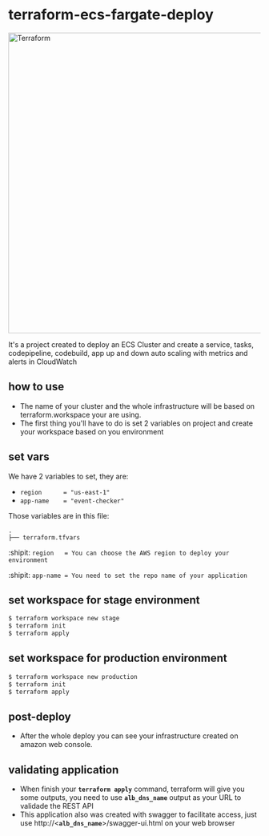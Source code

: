 terraform-ecs-fargate-deploy
==================

<img alt="Terraform" src="https://cdn.rawgit.com/hashicorp/terraform-website/master/content/source/assets/images/logo-hashicorp.svg" width="600px">

It's a project created to deploy an ECS Cluster and create a service, tasks, codepipeline, codebuild, app up and down auto scaling with metrics and alerts in CloudWatch

## how to use
  - The name of your cluster and the whole infrastructure will be based on terraform.workspace your are using.
  - The first thing you'll have to do is set 2 variables on project and create your workspace based on you environment




## set vars

We have 2 variables to set, they are:

  - `region      = "us-east-1"`
  - `app-name    = "event-checker"`

Those variables are in this file:
```
.
├── terraform.tfvars
```

:shipit: `region   = You can choose the AWS region to deploy your environment`

:shipit: `app-name = You need to set the repo name of your application`


## set workspace for stage environment
```bash
$ terraform workspace new stage
$ terraform init
$ terraform apply
```

## set workspace for production environment
```bash
$ terraform workspace new production
$ terraform init
$ terraform apply
```

## post-deploy
 - After the whole deploy you can see your infrastructure created on amazon web console.

## validating application
 - When finish your **`terraform apply`** command, terraform will give you some outputs, you need to use **`alb_dns_name`** output as your URL to validade the REST API
 - This application also was created with swagger to facilitate access, just use http://<**`alb_dns_name`**>/swagger-ui.html on your web browser
